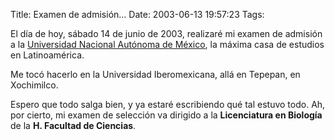 Title: Examen de admisión...
Date: 2003-06-13 19:57:23
Tags: 

<p>El día de hoy, sábado 14 de junio de 2003, realizaré mi examen de admisión a la <a href="http://web.archive.org/web/20030719200405/http://unam.mx/">Universidad Nacional Autónoma de México</a>, la máxima casa de estudios en Latinoamérica.</p>

<p>Me tocó hacerlo en la Universidad Iberomexicana, allá en Tepepan, en Xochimilco.</p>

<p>Espero que todo salga bien, y ya estaré escribiendo qué tal estuvo todo. Ah, por cierto, mi examen de selección va dirigido a la <strong>Licenciatura en Biología</strong> de la <strong>H. Facultad de Ciencias</strong>.</p>
